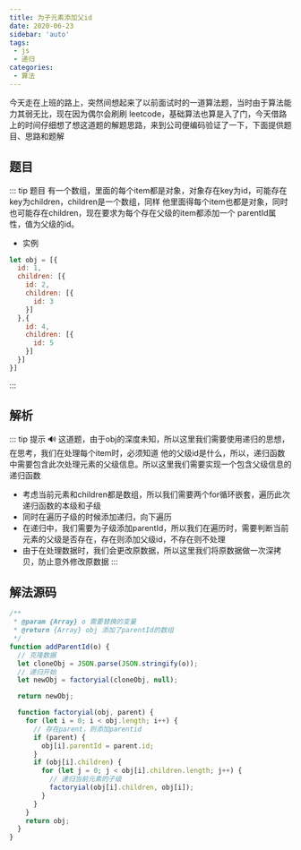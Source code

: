 ```yaml
---
title: 为子元素添加父id
date: 2020-06-23
sidebar: 'auto'
tags:
 - js
 - 递归
categories:
 - 算法
---
```

今天走在上班的路上，突然间想起来了以前面试时的一道算法题，当时由于算法能力其弱无比，现在因为偶尔会刷刷
leetcode，基础算法也算是入了门，今天借路上的时间仔细想了想这道题的解题思路，来到公司便编码验证了一下，下面提供题目、思路和题解
## 题目
::: tip 题目
有一个数组，里面的每个item都是对象，对象存在key为id，可能存在key为children，children是一个数组，同样
他里面得每个item也都是对象，同时也可能存在children，现在要求为每个存在父级的item都添加一个
parentId属性，值为父级的id。
* 实例

```js
let obj = [{
  id: 1,
  children: [{
    id: 2,
    children: [{
      id: 3
    }]
  },{
    id: 4,
    children: [{
      id: 5
    }]
  }]
}]

```
:::

## 解析 <Badge text="解法说明"/>
::: tip 提示
:loud_sound:
这道题，由于obj的深度未知，所以这里我们需要使用递归的思想，在思考，我们在处理每个item时，必须知道
他的父级id是什么，所以，递归函数中需要包含此次处理元素的父级信息。所以这里我们需要实现一个包含父级信息的递归函数
* 考虑当前元素和children都是数组，所以我们需要两个for循环嵌套，遍历此次递归函数的本级和子级
* 同时在遍历子级的时候添加递归，向下遍历
* 在递归中，我们需要为子级添加parentId，所以我们在遍历时，需要判断当前元素的父级是否存在，存在则添加父级id，不存在则不处理
* 由于在处理数据时，我们会更改原数据，所以这里我们将原数据做一次深拷贝，防止意外修改原数据
:::

## 解法源码
```js
/**
 * @param {Array} o 需要替换的变量
 * @return {Array} obj 添加了parentId的数组
 */
function addParentId(o) {
  // 克隆数据
  let cloneObj = JSON.parse(JSON.stringify(o));
  // 递归开始
  let newObj = factoryial(cloneObj, null);

  return newObj;

  function factoryial(obj, parent) {
    for (let i = 0; i < obj.length; i++) {
      // 存在parent，则添加parentid
      if (parent) {
        obj[i].parentId = parent.id;
      }
      if (obj[i].children) {
        for (let j = 0; j < obj[i].children.length; j++) {
          // 递归当前元素的子级
          factoryial(obj[i].children, obj[i]);
        }
      }
    } 
    return obj;
  }
}

```